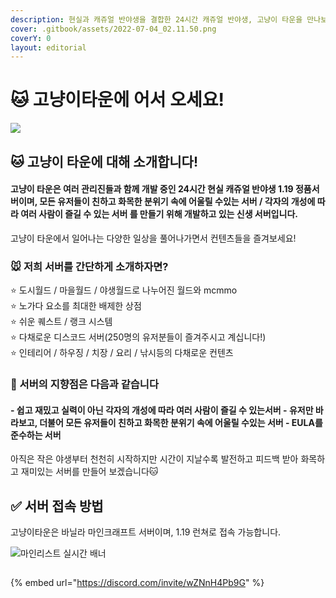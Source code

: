 ```yaml
---
description: 현실과 캐쥬얼 반야생을 결합한 24시간 캐쥬얼 반야생, 고냥이 타운을 만나보세요
cover: .gitbook/assets/2022-07-04_02.11.50.png
coverY: 0
layout: editorial
---
```


# 🐱 고냥이타운에 어서 오세요!

![](.gitbook/assets/제목을-입력해주세요\_-003.png)

## 🐱 고냥이 타운에 대해 소개합니다!

#### 고냥이 타운은 여러 관리진들과 함께 개발 중인 24시간 현실 캐쥬얼 반야생 1.19 정품서버이며, 모든 유저들이 친하고 화목한 분위기 속에 어울릴 수있는 서버 / 각자의 개성에 따라 여러 사람이 즐길 수 있는 서버 를 만들기 위해 개발하고 있는 신생 서버입니다.

고냥이 타운에서 일어나는 다양한 일상을 풀어나가면서  컨텐츠들을 즐겨보세요!

### 🐭 저희 서버를 간단하게 소개하자면? &#x20;

⭐ 도시월드 / 마을월드 / 야생월드로 나누어진 월드와 mcmmo\
⭐ 노가다 요소를 최대한 배제한 상점\
⭐ 쉬운 퀘스트 /  랭크 시스템\
⭐ 다채로운 디스코드 서버(250명의 유저분들이 즐겨주시고 계십니다!)\
⭐ 인테리어 / 하우징 / 치장 / 요리 / 낚시등의 다채로운 컨텐츠&#x20;

### 🌟 서버의 지향점은 다음과 같습니다

#### - 쉽고 재밌고 실력이 아닌 각자의 개성에 따라 여러 사람이 즐길 수 있는서버 - 유저만 바라보고, 더불어 모든 유저들이 친하고 화목한 분위기 속에 어울릴 수있는 서버 - EULA를 준수하는 서버

아직은 작은 야생부터 천천히 시작하지만 시간이 지날수록 발전하고 피드백 받아 화목하고 재미있는 서버를 만들어 보겠습니다🐱&#x20;



## ✅ 서버 접속 방법

고냥이타운은 바닐라 마인크래프트 서버이며, 1.19 런쳐로 접속 가능합니다.

![마인리스트 실시간 배너](https://minelist.kr/servers/13768/banner/modern.png)

##

{% embed url="https://discord.com/invite/wZNnH4Pb9G" %}
